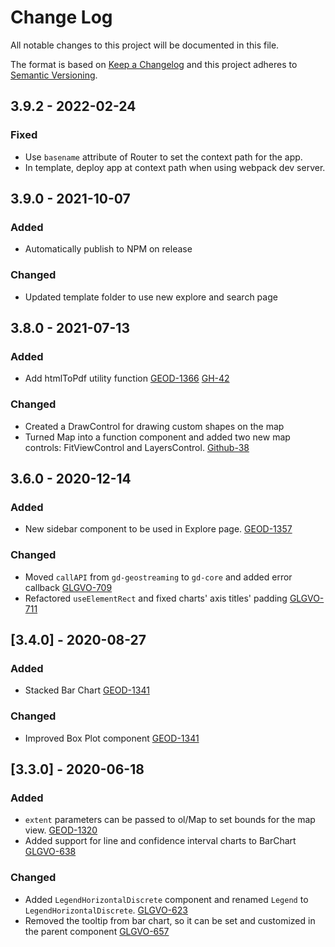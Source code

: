 # Change Log
All notable changes to this project will be documented in this file.

The format is based on [Keep a Changelog](http://keepachangelog.com/) 
and this project adheres to [Semantic Versioning](http://semver.org/).

## 3.9.2 - 2022-02-24

### Fixed
- Use `basename` attribute of Router to set the context path for the app.
- In template, deploy app at context path when using webpack dev server.

## 3.9.0 - 2021-10-07

### Added
- Automatically publish to NPM on release

### Changed
- Updated template folder to use new explore and search page

## 3.8.0 - 2021-07-13

### Added
- Add htmlToPdf utility function
  [GEOD-1366](https://opensource.ncsa.illinois.edu/jira/browse/GEOD-1366)
  [GH-42](https://github.com/geostreams/geodashboard/issues/42)

### Changed
- Created a DrawControl for drawing custom shapes on the map
- Turned Map into a function component and added two new map controls: FitViewControl and LayersControl.
  [Github-38](https://github.com/geostreams/geodashboard/issues/38)

## 3.6.0 - 2020-12-14

### Added
- New sidebar component to be used in Explore page.
  [GEOD-1357](https://opensource.ncsa.illinois.edu/jira/browse/GEOD-1357)

### Changed
- Moved `callAPI` from `gd-geostreaming` to `gd-core` and added error callback
  [GLGVO-709](https://opensource.ncsa.illinois.edu/jira/browse/GLGVO-709)
- Refactored `useElementRect` and fixed charts' axis titles' padding
  [GLGVO-711](https://opensource.ncsa.illinois.edu/jira/browse/GLGVO-711)

## [3.4.0] - 2020-08-27
### Added
- Stacked Bar Chart
  [GEOD-1341](https://opensource.ncsa.illinois.edu/jira/browse/GEOD-1341)

### Changed
- Improved Box Plot component
  [GEOD-1341](https://opensource.ncsa.illinois.edu/jira/browse/GEOD-1341)

## [3.3.0] - 2020-06-18

### Added
- `extent` parameters can be passed to ol/Map to set bounds for the map view.
  [GEOD-1320](https://opensource.ncsa.illinois.edu/jira/browse/GEOD-1320)
- Added support for line and confidence interval charts to BarChart
  [GLGVO-638](https://opensource.ncsa.illinois.edu/jira/browse/GLGVO-638)

### Changed
- Added `LegendHorizontalDiscrete` component and renamed `Legend` to `LegendHorizontalDiscrete`.
  [GLGVO-623](https://opensource.ncsa.illinois.edu/jira/browse/GLGVO-623)
 - Removed the tooltip from bar chart, so it can be set and customized in the parent component
   [GLGVO-657](https://opensource.ncsa.illinois.edu/jira/browse/GLGVO-657)

